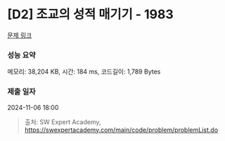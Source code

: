# [D2] 조교의 성적 매기기 - 1983 

[문제 링크](https://swexpertacademy.com/main/code/problem/problemDetail.do?contestProbId=AV5PwGK6AcIDFAUq) 

### 성능 요약

메모리: 38,204 KB, 시간: 184 ms, 코드길이: 1,789 Bytes

### 제출 일자

2024-11-06 18:00



> 출처: SW Expert Academy, https://swexpertacademy.com/main/code/problem/problemList.do